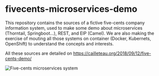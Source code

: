# fivecents-microservices-demo
This repository contains the sources of a fictive five-cents company information system, used to make some demo about  microservices (Thorntail, Springboot...), REST, and EIP (Camel).
We are also making the exercise of mouting all those systems on container (Docker, Kubernets, OpenShift) to understand the concepts and interests.

All these sources are detailed on https://cailleteau.org/2018/09/12/five-cents-demo/

![Five-cents microservices system](https://lcailleteau.files.wordpress.com/2018/09/five-cents-demo-general-schema.png)
